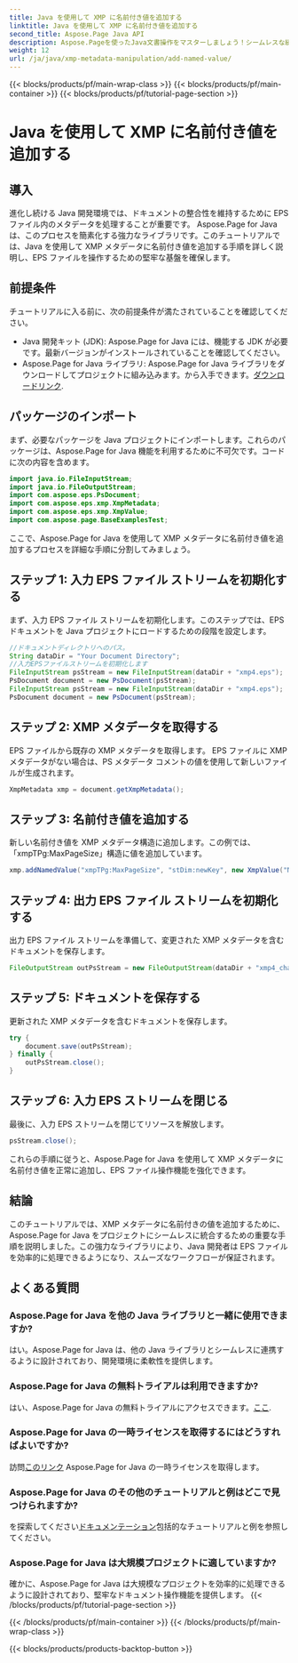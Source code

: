 ```yaml
---
title: Java を使用して XMP に名前付き値を追加する
linktitle: Java を使用して XMP に名前付き値を追加する
second_title: Aspose.Page Java API
description: Aspose.Pageを使ったJava文書操作をマスターしましょう！シームレスな統合のためのステップバイステップのガイドを使用して、XMP メタデータに名前付きの値を簡単に追加します。
weight: 12
url: /ja/java/xmp-metadata-manipulation/add-named-value/
---
```


{{< blocks/products/pf/main-wrap-class >}}
{{< blocks/products/pf/main-container >}}
{{< blocks/products/pf/tutorial-page-section >}}

# Java を使用して XMP に名前付き値を追加する

## 導入
進化し続ける Java 開発環境では、ドキュメントの整合性を維持するために EPS ファイル内のメタデータを処理することが重要です。 Aspose.Page for Java は、このプロセスを簡素化する強力なライブラリです。このチュートリアルでは、Java を使用して XMP メタデータに名前付き値を追加する手順を詳しく説明し、EPS ファイルを操作するための堅牢な基盤を確保します。
## 前提条件
チュートリアルに入る前に、次の前提条件が満たされていることを確認してください。
- Java 開発キット (JDK): Aspose.Page for Java には、機能する JDK が必要です。最新バージョンがインストールされていることを確認してください。
- Aspose.Page for Java ライブラリ: Aspose.Page for Java ライブラリをダウンロードしてプロジェクトに組み込みます。から入手できます。[ダウンロードリンク](https://releases.aspose.com/page/java/).
## パッケージのインポート
まず、必要なパッケージを Java プロジェクトにインポートします。これらのパッケージは、Aspose.Page for Java 機能を利用するために不可欠です。コードに次の内容を含めます。
```java
import java.io.FileInputStream;
import java.io.FileOutputStream;
import com.aspose.eps.PsDocument;
import com.aspose.eps.xmp.XmpMetadata;
import com.aspose.eps.xmp.XmpValue;
import com.aspose.page.BaseExamplesTest;
```
ここで、Aspose.Page for Java を使用して XMP メタデータに名前付き値を追加するプロセスを詳細な手順に分割してみましょう。
## ステップ 1: 入力 EPS ファイル ストリームを初期化する
まず、入力 EPS ファイル ストリームを初期化します。このステップでは、EPS ドキュメントを Java プロジェクトにロードするための段階を設定します。
```java
//ドキュメントディレクトリへのパス。
String dataDir = "Your Document Directory";
//入力EPSファイルストリームを初期化します
FileInputStream psStream = new FileInputStream(dataDir + "xmp4.eps");
PsDocument document = new PsDocument(psStream);
FileInputStream psStream = new FileInputStream(dataDir + "xmp4.eps");
PsDocument document = new PsDocument(psStream);
```
## ステップ 2: XMP メタデータを取得する
EPS ファイルから既存の XMP メタデータを取得します。 EPS ファイルに XMP メタデータがない場合は、PS メタデータ コメントの値を使用して新しいファイルが生成されます。
```java
XmpMetadata xmp = document.getXmpMetadata();
```
## ステップ 3: 名前付き値を追加する
新しい名前付き値を XMP メタデータ構造に追加します。この例では、「xmpTPg:MaxPageSize」構造に値を追加しています。
```java
xmp.addNamedValue("xmpTPg:MaxPageSize", "stDim:newKey", new XmpValue("NewValue"));
```
## ステップ 4: 出力 EPS ファイル ストリームを初期化する
出力 EPS ファイル ストリームを準備して、変更された XMP メタデータを含むドキュメントを保存します。
```java
FileOutputStream outPsStream = new FileOutputStream(dataDir + "xmp4_changed.eps");
```
## ステップ 5: ドキュメントを保存する
更新された XMP メタデータを含むドキュメントを保存します。
```java
try {
    document.save(outPsStream);
} finally {
    outPsStream.close();
}
```
## ステップ 6: 入力 EPS ストリームを閉じる
最後に、入力 EPS ストリームを閉じてリソースを解放します。
```java
psStream.close();
```
これらの手順に従うと、Aspose.Page for Java を使用して XMP メタデータに名前付き値を正常に追加し、EPS ファイル操作機能を強化できます。
## 結論
このチュートリアルでは、XMP メタデータに名前付きの値を追加するために、Aspose.Page for Java をプロジェクトにシームレスに統合するための重要な手順を説明しました。この強力なライブラリにより、Java 開発者は EPS ファイルを効率的に処理できるようになり、スムーズなワークフローが保証されます。
## よくある質問
### Aspose.Page for Java を他の Java ライブラリと一緒に使用できますか?
はい。Aspose.Page for Java は、他の Java ライブラリとシームレスに連携するように設計されており、開発環境に柔軟性を提供します。
### Aspose.Page for Java の無料トライアルは利用できますか?
はい、Aspose.Page for Java の無料トライアルにアクセスできます。[ここ](https://releases.aspose.com/).
### Aspose.Page for Java の一時ライセンスを取得するにはどうすればよいですか?
訪問[このリンク](https://purchase.aspose.com/temporary-license/) Aspose.Page for Java の一時ライセンスを取得します。
### Aspose.Page for Java のその他のチュートリアルと例はどこで見つけられますか?
を探索してください[ドキュメンテーション](https://reference.aspose.com/page/java/)包括的なチュートリアルと例を参照してください。
### Aspose.Page for Java は大規模プロジェクトに適していますか?
確かに、Aspose.Page for Java は大規模なプロジェクトを効率的に処理できるように設計されており、堅牢なドキュメント操作機能を提供します。
{{< /blocks/products/pf/tutorial-page-section >}}

{{< /blocks/products/pf/main-container >}}
{{< /blocks/products/pf/main-wrap-class >}}

{{< blocks/products/products-backtop-button >}}
